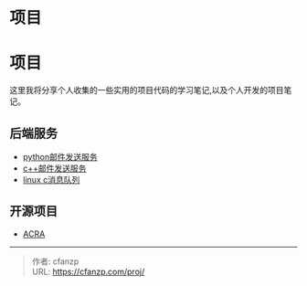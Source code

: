 # 项目

# 项目
这里我将分享个人收集的一些实用的项目代码的学习笔记,以及个人开发的项目笔记。

## 后端服务
- [python邮件发送服务](/python_mail/)
- [c++邮件发送服务](/cpp_mail/)
- [linux c消息队列](/linux_queue/)

## 开源项目
- [ACRA](https://github.com/cossacklabs/acra)


---

> 作者: cfanzp  
> URL: https://cfanzp.com/proj/  

